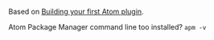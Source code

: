 Based on [Building your first Atom plugin](https://github.com/blog/2231-building-your-first-atom-plugin).

Atom Package Manager command line too installed? `apm -v`
